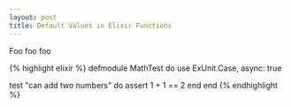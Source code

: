 ```yaml
---
layout: post
title: Default Values in Elixir Functions
---
```


Foo foo foo

{% highlight elixir %}
defmodule MathTest do
  use ExUnit.Case, async: true

  test "can add two numbers" do
    assert 1 + 1 == 2
  end
end
{% endhighlight %}